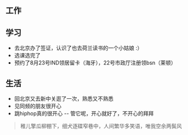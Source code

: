 ## 工作

## 学习
- 去北京办了签证，认识了也去荷兰读书的一个小姑娘 :）
- 选课选完了
- 预约了8月23号IND领居留卡（海牙），22号市政厅注册领bsn（莱顿）

## 生活
- 回北京又去新中关逛了一次，熟悉又不熟悉
- 见同频的朋友很开心
- 跳hiphop真的很开心 -- 管它呢，开心就好了，不开心的拜拜
  
> 稚儿擎瓜柳棚下，细犬逐碟窄巷中，人间繁华多笑语，唯我空余两鬓风

